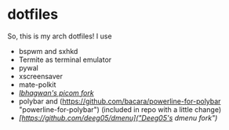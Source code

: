 # dotfiles
So, this is my arch dotfiles!
I use
* bspwm and sxhkd
* Termite as terminal emulator
* pywal
* xscreensaver
* mate-polkit
* *[Ibhagwan's picom fork](https://github.com/ibhagwan/picom)*
* polybar and (https://github.com/bacara/powerline-for-polybar "powerline-for-polybar") (included in repo with a little change)
* *[https://github.com/deeg05/dmenu]("Deeg05's dmenu fork")*
